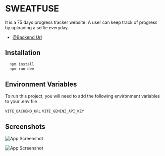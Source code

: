 # SWEATFUSE

It is a 75 days progress tracker website. A user can keep track of progress by uploading a selfie everyday.

- [@Backend Url](https://github.com/vivek-namdev/75-Hard-Backend.git)

## Installation

```bash
  npm install
  npm run dev
```

## Environment Variables

To run this project, you will need to add the following environment variables to your .env file

`VITE_BACKEND_URL`
`VITE_GEMINI_API_KEY`

## Screenshots

![App Screenshot](https://iili.io/dfB4Hb4.png)

![App Screenshot](https://iili.io/dfB47rF.png)

